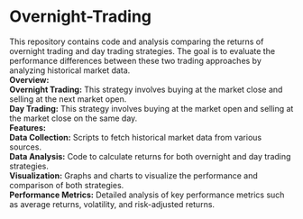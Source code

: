 # Overnight-Trading
This repository contains code and analysis comparing the returns of overnight trading and day trading strategies. The goal is to evaluate the performance differences between these two trading approaches by analyzing historical market data.
<br>
**Overview:**
<br>
**Overnight Trading:** This strategy involves buying at the market close and selling at the next market open.
<br>
**Day Trading:** This strategy involves buying at the market open and selling at the market close on the same day.
<br>
**Features:**
<br>
**Data Collection:** Scripts to fetch historical market data from various sources.
<br>
**Data Analysis:** Code to calculate returns for both overnight and day trading strategies.
<br>
**Visualization:** Graphs and charts to visualize the performance and comparison of both strategies.
<br>
**Performance Metrics:** Detailed analysis of key performance metrics such as average returns, volatility, and risk-adjusted returns.
<br>
